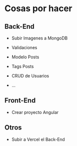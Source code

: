# Cosas por hacer

## Back-End

- Subir Imagenes a MongoDB

- Validaciones

- Modelo Posts

- Tags Posts

- CRUD de Usuarios

- ...

## Front-End

- Crear proyecto Angular

## Otros

- Subir a Vercel el Back-End
